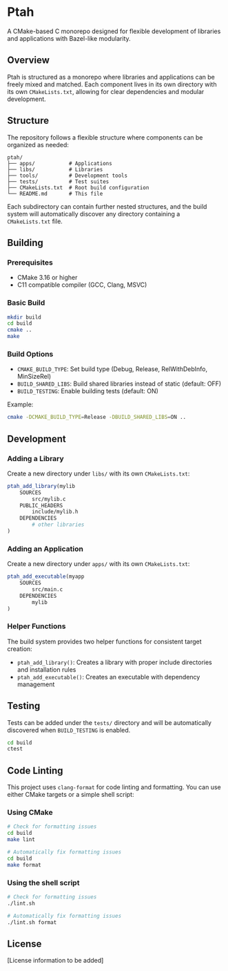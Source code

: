 # Ptah

A CMake-based C monorepo designed for flexible development of libraries and applications with Bazel-like modularity.

## Overview

Ptah is structured as a monorepo where libraries and applications can be freely mixed and matched. Each component lives in its own directory with its own `CMakeLists.txt`, allowing for clear dependencies and modular development.

## Structure

The repository follows a flexible structure where components can be organized as needed:

```
ptah/
├── apps/           # Applications
├── libs/           # Libraries
├── tools/          # Development tools
├── tests/          # Test suites
├── CMakeLists.txt  # Root build configuration
└── README.md       # This file
```

Each subdirectory can contain further nested structures, and the build system will automatically discover any directory containing a `CMakeLists.txt` file.

## Building

### Prerequisites

- CMake 3.16 or higher
- C11 compatible compiler (GCC, Clang, MSVC)

### Basic Build

```bash
mkdir build
cd build
cmake ..
make
```

### Build Options

- `CMAKE_BUILD_TYPE`: Set build type (Debug, Release, RelWithDebInfo, MinSizeRel)
- `BUILD_SHARED_LIBS`: Build shared libraries instead of static (default: OFF)
- `BUILD_TESTING`: Enable building tests (default: ON)

Example:
```bash
cmake -DCMAKE_BUILD_TYPE=Release -DBUILD_SHARED_LIBS=ON ..
```

## Development

### Adding a Library

Create a new directory under `libs/` with its own `CMakeLists.txt`:

```cmake
ptah_add_library(mylib
    SOURCES
        src/mylib.c
    PUBLIC_HEADERS
        include/mylib.h
    DEPENDENCIES
        # other libraries
)
```

### Adding an Application

Create a new directory under `apps/` with its own `CMakeLists.txt`:

```cmake
ptah_add_executable(myapp
    SOURCES
        src/main.c
    DEPENDENCIES
        mylib
)
```

### Helper Functions

The build system provides two helper functions for consistent target creation:

- `ptah_add_library()`: Creates a library with proper include directories and installation rules
- `ptah_add_executable()`: Creates an executable with dependency management

## Testing

Tests can be added under the `tests/` directory and will be automatically discovered when `BUILD_TESTING` is enabled.

```bash
cd build
ctest
```

## Code Linting

This project uses `clang-format` for code linting and formatting. You can use either CMake targets or a simple shell script:

### Using CMake

```bash
# Check for formatting issues
cd build
make lint

# Automatically fix formatting issues
cd build
make format
```

### Using the shell script

```bash
# Check for formatting issues
./lint.sh

# Automatically fix formatting issues
./lint.sh format
```

## License

[License information to be added]